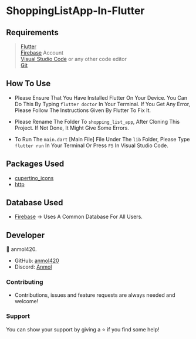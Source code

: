 # ShoppingListApp-In-Flutter

<h2>Requirements</h2>

>[Flutter](https://docs.flutter.dev/) <br>
[Firebase](https://firebase.google.com/) Account <br>
[Visual Studio Code](https://code.visualstudio.com/) or any other code editor <br>
[Git](https://git-scm.com/downloads)

<h2>How To Use</h2>

- Please Ensure That You Have Installed Flutter On Your Device. You Can Do This By Typing `flutter doctor` In Your Terminal. If You Get Any Error, Please Follow The Instructions Given By Flutter To Fix It.

- Please Rename The Folder To `shopping_list_app`, After Cloning This Project. If Not Done, It Might Give Some Errors.

- To Run The `main.dart` [Main File] File Under The `lib` Folder, Please Type `flutter run` In Your Terminal Or Press `F5` In Visual Studio Code.

<h2>Packages Used</h2>

- [cupertino_icons](https://pub.dev/packages/cupertino_icons)
- [http](https://pub.dev/packages/http)

<h2>Database Used</h2>

- [Firebase](https://firebase.google.com/) -> Uses A Common Database For All Users.

<h2>Developer</h2>

👤 anmol420.
- GitHub: [anmol420](https://www.github.com/anmol420)
- Discord: [Anmol](https://www.discord.com/users/875986400649052191)

<h3>Contributing</h3>

- Contributions, issues and feature requests are always needed and welcome!

<h3>Support</h3>

You can show your support by giving a ⭐ if you find some help!
